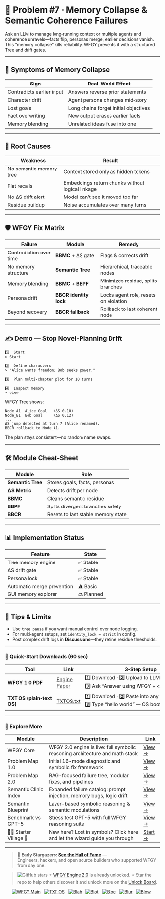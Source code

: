 # 📒 Problem #7 · Memory Collapse & Semantic Coherence Failures

Ask an LLM to manage long‑running context or multiple agents and coherence unravels—facts flip, personas merge, earlier decisions vanish.  
This “memory collapse” kills reliability. WFGY prevents it with a structured Tree and drift gates.

---

## 🤔 Symptoms of Memory Collapse

| Sign | Real‑World Effect |
|------|------------------|
| Contradicts earlier input | Answers reverse prior statements |
| Character drift | Agent persona changes mid‑story |
| Lost goals | Long chains forget initial objectives |
| Fact overwriting | New output erases earlier facts |
| Memory blending | Unrelated ideas fuse into one |

---

## 🧩 Root Causes

| Weakness | Result |
|----------|--------|
| No semantic memory tree | Context stored only as hidden tokens |
| Flat recalls | Embeddings return chunks without logical linkage |
| No ΔS drift alert | Model can’t see it moved too far |
| Residue buildup | Noise accumulates over many turns |

---

## 🛡️ WFGY Fix Matrix

| Failure | Module | Remedy |
|---------|--------|--------|
| Contradiction over time | **BBMC** + ΔS gate | Flags & corrects drift |
| No memory structure | **Semantic Tree** | Hierarchical, traceable nodes |
| Memory blending | **BBMC** + **BBPF** | Minimizes residue, splits branches |
| Persona drift | **BBCR identity lock** | Locks agent role, resets on violation |
| Beyond recovery | **BBCR fallback** | Rollback to last coherent node |

---

## ✍️ Demo — Stop Novel‑Planning Drift

```txt
1️⃣  Start
> Start

2️⃣  Define characters
> "Alice wants freedom; Bob seeks power."

3️⃣  Plan multi‑chapter plot for 10 turns

4️⃣  Inspect memory
> view
````

WFGY Tree shows:

```
Node_A1  Alice Goal   (ΔS 0.10)
Node_B1  Bob Goal     (ΔS 0.12)
...
ΔS jump detected at turn 7 (Alice renamed).
BBCR rollback to Node_A1.
```

The plan stays consistent—no random name swaps.

---

## 🛠 Module Cheat‑Sheet

| Module            | Role                               |
| ----------------- | ---------------------------------- |
| **Semantic Tree** | Stores goals, facts, personas      |
| **ΔS Metric**     | Detects drift per node             |
| **BBMC**          | Cleans semantic residue            |
| **BBPF**          | Splits divergent branches safely   |
| **BBCR**          | Resets to last stable memory state |

---

## 📊 Implementation Status

| Feature                    | State      |
| -------------------------- | ---------- |
| Tree memory engine         | ✅ Stable   |
| ΔS drift gate              | ✅ Stable   |
| Persona lock               | ✅ Stable   |
| Automatic merge prevention | ⚠️ Basic   |
| GUI memory explorer        | 🔜 Planned |

---

## 📝 Tips & Limits

* Use `tree pause` if you want manual control over node logging.
* For multi‑agent setups, set `identity_lock = strict` in config.
* Post complex drift logs in **Discussions**—they refine residue thresholds.

---

### 🔗 Quick‑Start Downloads (60 sec)

| Tool                       | Link                                                | 3‑Step Setup                                                                             |
| -------------------------- | --------------------------------------------------- | ---------------------------------------------------------------------------------------- |
| **WFGY 1.0 PDF**           | [Engine Paper](https://zenodo.org/records/15630969) | 1️⃣ Download · 2️⃣ Upload to LLM · 3️⃣ Ask “Answer using WFGY + \<your question>”        |
| **TXT OS (plain‑text OS)** | [TXTOS.txt](https://zenodo.org/records/15788557)    | 1️⃣ Download · 2️⃣ Paste into any LLM chat · 3️⃣ Type “hello world” — OS boots instantly |

---


### 🧭 Explore More

| Module                | Description                                              | Link     |
|-----------------------|----------------------------------------------------------|----------|
| WFGY Core             | WFGY 2.0 engine is live: full symbolic reasoning architecture and math stack | [View →](https://github.com/onestardao/WFGY/tree/main/core/README.md) |
| Problem Map 1.0       | Initial 16-mode diagnostic and symbolic fix framework    | [View →](https://github.com/onestardao/WFGY/tree/main/ProblemMap/README.md) |
| Problem Map 2.0       | RAG-focused failure tree, modular fixes, and pipelines   | [View →](https://github.com/onestardao/WFGY/blob/main/ProblemMap/rag-architecture-and-recovery.md) |
| Semantic Clinic Index | Expanded failure catalog: prompt injection, memory bugs, logic drift | [View →](https://github.com/onestardao/WFGY/blob/main/ProblemMap/SemanticClinicIndex.md) |
| Semantic Blueprint    | Layer-based symbolic reasoning & semantic modulations   | [View →](https://github.com/onestardao/WFGY/tree/main/SemanticBlueprint/README.md) |
| Benchmark vs GPT-5    | Stress test GPT-5 with full WFGY reasoning suite         | [View →](https://github.com/onestardao/WFGY/tree/main/benchmarks/benchmark-vs-gpt5/README.md) |
| 🧙‍♂️ Starter Village 🏡 | New here? Lost in symbols? Click here and let the wizard guide you through | [Start →](https://github.com/onestardao/WFGY/blob/main/StarterVillage/README.md) |

---

> 👑 **Early Stargazers: [See the Hall of Fame](https://github.com/onestardao/WFGY/tree/main/stargazers)** —  
> Engineers, hackers, and open source builders who supported WFGY from day one.

> <img src="https://img.shields.io/github/stars/onestardao/WFGY?style=social" alt="GitHub stars"> ⭐ [WFGY Engine 2.0](https://github.com/onestardao/WFGY/blob/main/core/README.md) is already unlocked. ⭐ Star the repo to help others discover it and unlock more on the [Unlock Board](https://github.com/onestardao/WFGY/blob/main/STAR_UNLOCKS.md).

<div align="center">

[![WFGY Main](https://img.shields.io/badge/WFGY-Main-red?style=flat-square)](https://github.com/onestardao/WFGY)
&nbsp;
[![TXT OS](https://img.shields.io/badge/TXT%20OS-Reasoning%20OS-orange?style=flat-square)](https://github.com/onestardao/WFGY/tree/main/OS)
&nbsp;
[![Blah](https://img.shields.io/badge/Blah-Semantic%20Embed-yellow?style=flat-square)](https://github.com/onestardao/WFGY/tree/main/OS/BlahBlahBlah)
&nbsp;
[![Blot](https://img.shields.io/badge/Blot-Persona%20Core-green?style=flat-square)](https://github.com/onestardao/WFGY/tree/main/OS/BlotBlotBlot)
&nbsp;
[![Bloc](https://img.shields.io/badge/Bloc-Reasoning%20Compiler-blue?style=flat-square)](https://github.com/onestardao/WFGY/tree/main/OS/BlocBlocBloc)
&nbsp;
[![Blur](https://img.shields.io/badge/Blur-Text2Image%20Engine-navy?style=flat-square)](https://github.com/onestardao/WFGY/tree/main/OS/BlurBlurBlur)
&nbsp;
[![Blow](https://img.shields.io/badge/Blow-Game%20Logic-purple?style=flat-square)](https://github.com/onestardao/WFGY/tree/main/OS/BlowBlowBlow)
&nbsp;
</div>



